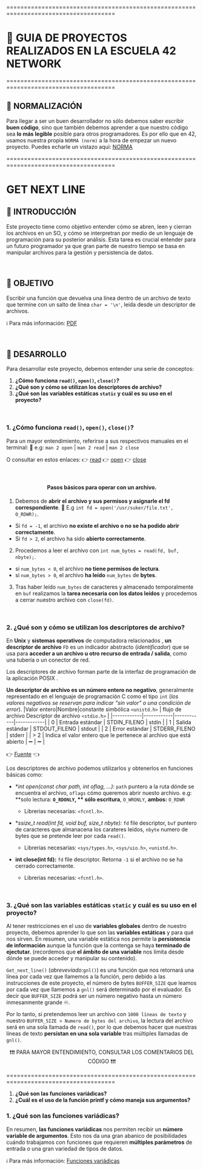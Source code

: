 =====================================================================================
# :scroll: GUIA DE PROYECTOS REALIZADOS EN LA ESCUELA 42 NETWORK

=====================================================================================

## 📔 NORMALIZACIÓN
Para llegar a ser un buen desarrollador no sólo debemos saber escribir **buen código**, sino que también debemos aprender a que nuestro código sea **lo más legible** posible para otros programadores. Es por ello que en 42, usamos nuestra propia `NORMA (norm)` a la hora de empezar un nuevo proyecto. Puedes echarle un vistazo aqui: <a href="https://github.com/suker/42-Cadet/blob/master/en.normv3.pdf">NORMA</a>

=====================================================================================

# GET NEXT LINE

## 🌟 INTRODUCCIÓN

Este proyecto tiene como objetivo entender cómo se abren, leen y cierran los archivos en un SO, y cómo se interpretran por medio de un lenguaje de programación para su posterior análisis.
Esta tarea es crucial entender para un futuro programador ya que gran parte de nuestro tiempo se basa en manipular archivos para la gestión y persistencia de datos.

<br>

## 🎯 OBJETIVO

Escribir una función que devuelva una línea dentro de un archivo de texto que termine con un salto de línea `char = '\n'`, leída desde un descriptor de archivos.

ℹ️ Para más información: [PDF](https://github.com/suker/42-Cadet/blob/master/42-libft/es.subject.pdf)

<br>

## 🐾 DESARROLLO

Para desarrollar este proyecto, debemos entender una serie de conceptos:

1. **¿Cómo funciona `read()`, `open()`, `close()`?**
2. **¿Qué son y cómo se utilizan los descriptores de archivo?**
3. **¿Qué son las variables estáticas `static` y cuál es su uso en el proyecto?** 

<br>

### 1. ¿Cómo funciona `read()`, `open()`, `close()`?

Para un mayor entendimiento, referirse a sus respectivos manuales en el terminal: 🔶 e.g: `man 2 open` | `man 2 read` | `man 2 close`

O consultar en estos enlaces:
👉 [read](https://linux.die.net/man/3/read)
👉 [open](https://linux.die.net/man/3/open)
👉 [close](https://linux.die.net/man/3/close)


<br><h4 align="center">Pasos básicos para operar con un archivo.</h4>

1. Debemos de **abrir el archivo y sus permisos y asignarle el fd correspondiente**. 🔶 E.g `int fd = open('/usr/suker/file.txt', O_RDWR);`.
  - Si `fd = -1`, el archivo **no existe el archivo o no se ha podido abrir correctamente**.
  - Si `fd > 2`, el archivo ha sido **abierto correctamente**.
2. Procedemos a leer el archivo con `int num_bytes = read(fd, buf, nbyte);`.
  - si `num_bytes < 0`, el archivo **no tiene permisos de lectura**. 
  - si `num_bytes > 0`, el archivo **ha leído** `num_bytes` de **bytes**.
3. Tras haber leído `num_bytes` de caracteres y almacenado temporalmente en `buf` realizamos la **tarea necesaria con los datos leídos** y procedemos a cerrar nuestro archivo con `close(fd)`.

<br>

### 2. ¿Qué son y cómo se utilizan los descriptores de archivo?

En **Unix** y **sistemas operativos** de computadora relacionados , **un descriptor de archivo** `FD` es un indicador abstracto (*identificador*) que se usa para **acceder a un archivo u otro recurso de entrada / salida**, como una tubería o un conector de red.

Los descriptores de archivo forman parte de la interfaz de programación de la aplicación POSIX .

**Un descriptor de archivo es un número entero no negativo**, generalmente representado en el lenguaje de programación C como el tipo `int` (*los valores negativos se reservan para indicar "sin valor" o una condición de error*).
|Valor entero|Nombre|constante simbólica `<unistd.h>` | flujo de archivo Descriptor de archivo `<stdio.h>` |
|------------|------------|------------|------------|
| 0 | Entrada estándar | STDIN_FILENO | stdin |
| 1 | Salida estándar | STDOUT_FILENO | stdout |
| 2 | Error estándar | STDERR_FILENO | stderr |
| > 2 | Indica el valor entero que le pertenece al archivo que está abierto | ➖ | ➖ |

👉 [Fuente](https://es.qaz.wiki/wiki/File_descriptor) 👈

Los descriptores de archivo podemos utilizarlos y obtenerlos en funciones básicas como:
- **int open(const char *path, int oflag, ...):** `path` puntero a la ruta dónde se encuentra el archivo, `oflags` cómo queremos abrir nuesto archivo. e.g: **solo lectura: **`O_RDONLY`, ** sólo escritura**, `O_WRONLY`, **ambos:** `O_RDWR`
  - Librerias necesarias: `<fcntl.h>`.

- **ssize_t read(int fd, void *buf, size_t nbyte):** `fd` file descriptor, `buf` puntero de caracteres que almanacena los carateres leídos, `nbyte` numero de bytes que se pretende leer por cada `read()`.
  - Librerias necesarias: `<sys/types.h>`, `<sys/uio.h>`, `<unistd.h>`.

- **int close(int fd):** `fd` file descriptor. Retorna `-1` si el archivo no se ha cerrado correctamente.
  - Librerias necesarias: `<fcntl.h>`.


<br>

### 3. ¿Qué son las variables estáticas `static` y cuál es su uso en el proyecto?

Al tener restricciones en el uso de **variables globales** dentro de nuestro proyecto, debemos aprender lo que son las **variables estáticas** y para qué nos sirven.
En resumen, una variable estática nos permite la **persistencia de información** aunque la función que la contenga se haya **terminado de ejectutar.** (recordemos que **el ámbito de una variable** nos limita desde dónde se puede acceder y manipular su contenido).

`Get_next_line()` (*abreveviado:*`gnl()`) es una función que nos retornará una línea por cada vez que llamemos a la función, pero debido a las instrucciones de este proyecto, el número de bytes `BUFFER_SIZE` que leamos por cada vez que llamemos a `gnl()` será determinado por el evaluador. Es decir que `BUFFER_SIZE` podrá ser un número negativo hasta un número inmesanmente grande ♾️. 

Por lo tanto, si pretendemos leer un archivo con `1000 líneas de texto` y nuestro `BUFFER_SIZE > Numero de bytes del archivo`, la lectura del archivo será en una sola llamada de `read()`, por lo que debemos hacer que nuestras líneas de texto **persistan en una sola variable** tras múltiples llamadas de `gnl()`.

<p align="center">❗❗❗ PARA MAYOR ENTENDIMIENTO, CONSULTAR LOS COMENTARIOS DEL CÓDIGO ❗❗❗ </p>

=====================================================================================



1. **¿Qué son las funciones variádicas?**
2. **¿Cuál es el uso de la función printf y cómo maneja sus argumentos?**

### 1. ¿Qué son las funciones variádicas?

En resumen, **las funciones variádicas** nos permiten recibir un **número variable de argumentos**.
Esto nos da una gran abanico de posibilidades cuándo trabajamos con funciones que requieren **múltiples parámetros** de entrada o una gran variedad de tipos de datos.

ℹ️ Para más información: [Funciones variádicas](https://trucosinformaticos.wordpress.com/2018/11/25/funciones-variadicas/)
